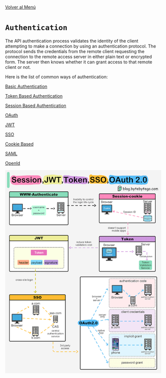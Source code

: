 [Volver al Menú](../root.md)

# `Authentication`

The API authentication process validates the identity of the client attempting to make a connection by using an authentication protocol. The protocol sends the credentials from the remote client requesting the connection to the remote access server in either plain text or encrypted form. The server then knows whether it can grant access to that remote client or not.

Here is the list of common ways of authentication:

[Basic Authentication](./bauth.md)

[Token Based Authentication](./tbauth.md)

[Session Based Authentication](./sba.md)

[OAuth](./oauth.md)

[JWT](./jwt.md)

[SSO](./sso.md)

[Cookie Based](./cookieBased.md)

[SAML](./saml.md)

[OpenId](./openId.md)

<img src="images/auth.gif">
